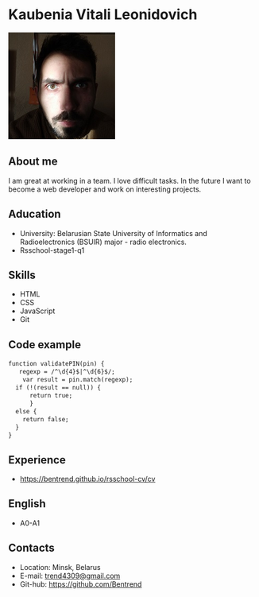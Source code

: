 # Kaubenia Vitali Leonidovich
![portrait](./img/portait.jpg)
## About me
I am great at working in a team.
I love difficult tasks. In the future I want to become a web developer and work on interesting projects.
## Aducation
-   University: Belarusian State University of Informatics and Radioelectronics (BSUIR)
    major - radio electronics.
-   Rsschool-stage1-q1
## Skills
-   HTML
-   CSS
-   JavaScript
-   Git
## Code example
```
function validatePIN(pin) {
   regexp = /^\d{4}$|^\d{6}$/;
    var result = pin.match(regexp);
  if (!(result == null)) {
      return true;
      }
  else {
    return false;
  }
}
```
## Experience
-   https://bentrend.github.io/rsschool-cv/cv
## English
-   A0-A1
## Contacts
-   Location: Minsk, Belarus
-   E-mail: trend4309@gmail.com
-   Git-hub: https://github.com/Bentrend